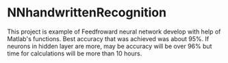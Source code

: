 # NNhandwrittenRecognition
This project is example of Feedfroward neural network develop with help of Matlab's functions. Best accuracy that was achieved was about 95%.
If neurons in hidden layer are more, may be accuracy will be over 96% but time for calculations will be more than 10 hours. 
